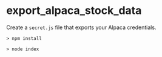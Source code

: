 # export_alpaca_stock_data

Create a `secret.js` file that exports your Alpaca credentials.

```
> npm install

> node index
```
